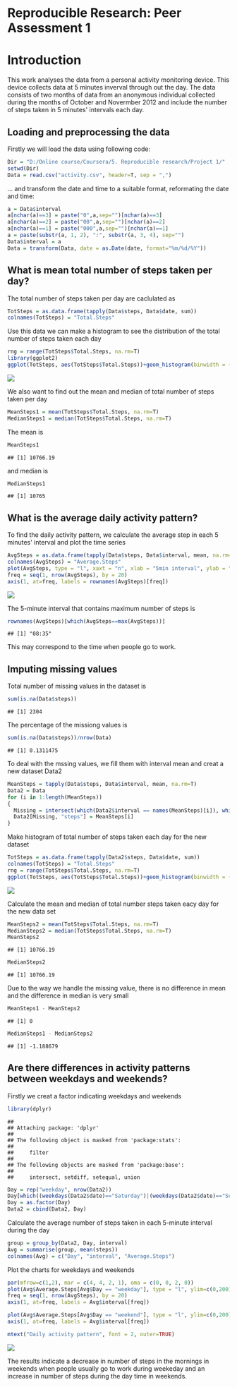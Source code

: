 # Reproducible Research: Peer Assessment 1


# Introduction

This work analyses the data from a personal activity monitoring device. This device collects data at 5 minutes inverval through out the day. The data consists of two months of data from an anonymous individual collected during the months of October and Novermber 2012 and include the number of steps taken in 5 minutes' intervals each day.

## Loading and preprocessing the data
Firstly we will load the data using following code:

```r
Dir = "D:/Online course/Coursera/5. Reproducible research/Project 1/"
setwd(Dir)
Data = read.csv("activity.csv", header=T, sep = ",")
```

... and transform the date and time to a suitable format, reformating the date and time:

```r
a = Data$interval
a[nchar(a)==3] = paste("0",a,sep="")[nchar(a)==3]
a[nchar(a)==2] = paste("00",a,sep="")[nchar(a)==2]
a[nchar(a)==1] = paste("000",a,sep="")[nchar(a)==1]
a = paste(substr(a, 1, 2), ":", substr(a, 3, 4), sep="")
Data$interval = a
Data = transform(Data, date = as.Date(date, format="%m/%d/%Y"))
```



## What is mean total number of steps taken per day?
The total number of steps taken per day are caclulated as

```r
TotSteps = as.data.frame(tapply(Data$steps, Data$date, sum))
colnames(TotSteps) = "Total.Steps"                         
```

Use this data we can make a histogram to see the distribution of the total number of steps taken each day

```r
rng = range(TotSteps$Total.Steps, na.rm=T)
library(ggplot2)
ggplot(TotSteps, aes(TotSteps$Total.Steps))+geom_histogram(binwidth = (rng[2] - rng[1])/20) + labs(title = "Histogram of total steps taken each day", x = "Total steps per day") + xlim(c(0,22000))
```

![](PA1_template_files/figure-html/unnamed-chunk-4-1.png) 

We also want to find out the mean and median of total number of steps taken per day


```r
MeanSteps1 = mean(TotSteps$Total.Steps, na.rm=T)
MedianSteps1 = median(TotSteps$Total.Steps, na.rm=T)
```
The mean is 

```r
MeanSteps1
```

```
## [1] 10766.19
```
and median is 

```r
MedianSteps1
```

```
## [1] 10765
```


## What is the average daily activity pattern?

To find the daily activity pattern, we calculate the average step in each 5 minutes' interval and plot the time series

```r
AvgSteps = as.data.frame(tapply(Data$steps, Data$interval, mean, na.rm=T))
colnames(AvgSteps) = "Average.Steps"
plot(AvgSteps, type = "l", xaxt = "n", xlab = "5min interval", ylab = "Average number of steps", main = "Daily activity pattern")
freq = seq(1, nrow(AvgSteps), by = 20)
axis(1, at=freq, labels = rownames(AvgSteps)[freq])
```

![](PA1_template_files/figure-html/unnamed-chunk-8-1.png) 

The 5-minute interval that contains maximum number of steps is

```r
rownames(AvgSteps)[which(AvgSteps==max(AvgSteps))]
```

```
## [1] "08:35"
```

This may correspond to the time when people go to work.

## Imputing missing values

Total number of missing values in the dataset is

```r
sum(is.na(Data$steps))
```

```
## [1] 2304
```
The percentage of the missiong values is

```r
sum(is.na(Data$steps))/nrow(Data)
```

```
## [1] 0.1311475
```

To deal with the mssing values, we fill them with interval mean and creat a new dataset Data2

```r
MeanSteps = tapply(Data$steps, Data$interval, mean, na.rm=T)
Data2 = Data
for (i in 1:length(MeanSteps))
{
  Missing = intersect(which(Data2$interval == names(MeanSteps)[i]), which(is.na(Data2$steps)))
  Data2[Missing, "steps"] = MeanSteps[i] 
}
```

Make histogram of total number of steps taken each day for the new dataset

```r
TotSteps = as.data.frame(tapply(Data2$steps, Data$date, sum))
colnames(TotSteps) = "Total.Steps"                         
rng = range(TotSteps$Total.Steps, na.rm=T)
ggplot(TotSteps, aes(TotSteps$Total.Steps))+geom_histogram(binwidth = (rng[2] - rng[1])/20) + labs(title = "Histogram of total steps taken each day", x = "Total steps per day") + xlim(c(0,22000))
```

![](PA1_template_files/figure-html/unnamed-chunk-13-1.png) 

Calculate the mean and median of total number steps taken eacy day for the new data set

```r
MeanSteps2 = mean(TotSteps$Total.Steps, na.rm=T)
MedianSteps2 = median(TotSteps$Total.Steps, na.rm=T)
MeanSteps2
```

```
## [1] 10766.19
```

```r
MedianSteps2
```

```
## [1] 10766.19
```

Due to the way we handle the missing value, there is no difference in mean and the difference in median is very small

```r
MeanSteps1 - MeanSteps2
```

```
## [1] 0
```

```r
MedianSteps1 - MedianSteps2
```

```
## [1] -1.188679
```

## Are there differences in activity patterns between weekdays and weekends?
Firstly we creat a factor indicating weekdays and weekends

```r
library(dplyr)
```

```
## 
## Attaching package: 'dplyr'
## 
## The following object is masked from 'package:stats':
## 
##     filter
## 
## The following objects are masked from 'package:base':
## 
##     intersect, setdiff, setequal, union
```

```r
Day = rep("weekday", nrow(Data2))
Day[which((weekdays(Data2$date)=="Saturday")|(weekdays(Data2$date)=="Sunday"))] = "weekend"
Day = as.factor(Day)
Data2 = cbind(Data2, Day)
```
Calculate the average number of steps taken in each 5-minute interval during the day

```r
group = group_by(Data2, Day, interval)
Avg = summarise(group, mean(steps))
colnames(Avg) = c("Day", "interval", "Average.Steps")
```
Plot the charts for weekdays and weekends

```r
par(mfrow=c(1,2), mar = c(4, 4, 2, 1), oma = c(0, 0, 2, 0))
plot(Avg$Average.Steps[Avg$Day == "weekday"], type = "l", ylim=c(0,200), xaxt = "n", xlab = "5min interval", ylab = "Average number of steps", main = "Weekday")
freq = seq(1, nrow(AvgSteps), by = 20)
axis(1, at=freq, labels = Avg$interval[freq])

plot(Avg$Average.Steps[Avg$Day == "weekend"], type = "l", ylim=c(0,200), xaxt = "n", xlab = "5min interval", ylab = "Average number of steps", main = "Weekend")
axis(1, at=freq, labels = Avg$interval[freq])

mtext("Daily activity pattern", font = 2, outer=TRUE)
```

![](PA1_template_files/figure-html/unnamed-chunk-18-1.png) 

The results indicate a decrease in number of steps in the mornings in weekends when people usually go to work during weekeday and an increase in number of steps during the day time in weekends.


